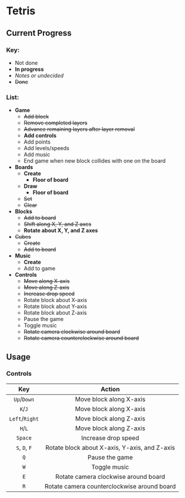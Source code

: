# Tetris

## Current Progress

### Key:

* Not done
* **In progress**
* *Notes or undecided*
* ~~Done~~

### List:

* **Game**
  * ~~Add block~~
  * ~~Remove completed layers~~
  * ~~Advance remaining layers after layer removal~~
  * **Add controls**
  * Add points
  * Add levels/speeds
  * Add music
  * End game when new block collides with one on the board
* **Boards**
  * **Create**
    * **Floor of board**
  * **Draw**
    * **Floor of board**
  * ~~Set~~
  * ~~Clear~~
* **Blocks**
  * ~~Add to board~~
  * ~~Shift along X, Y, and Z axes~~
  * **Rotate about X, Y, and Z axes**
* ~~Cubes~~
  * ~~Create~~
  * ~~Add to board~~
* **Music**
  * **Create**
  * Add to game
* **Controls**
  * ~~Move along X-axis~~
  * ~~Move along Z-axis~~
  * ~~Increase drop speed~~
  * Rotate block about X-axis
  * Rotate block about Y-axis
  * Rotate block about Z-axis
  * Pause the game
  * Toggle music
  * ~~Rotate camera clockwise around board~~
  * ~~Rotate camera counterclockwise around board~~

## Usage

### Controls

| Key            | Action                                        |
| :------------: | :-------------------------------------------: |
| `Up`/`Down`    | Move block along X-axis                       |
| `K`/`J`        | Move block along X-axis                       |
| `Left`/`Right` | Move block along Z-axis                       |
| `H`/`L`        | Move block along Z-axis                       |
| `Space`        | Increase drop speed                           |
| `S`, `D`, `F`  | Rotate block about X-axis, Y-axis, and Z-axis |
| `Q`            | Pause the game                                |
| `W`            | Toggle music                                  |
| `E`            | Rotate camera clockwise around board          |
| `R`            | Rotate camera counterclockwise around board   |
